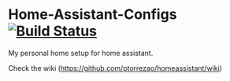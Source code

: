 # Home-Assistant-Configs [![Build Status](https://travis-ci.org/ptorrezao/homeassistant.svg?branch=master)](https://travis-ci.org/ptorrezao/homeassistant)
My personal home setup for home assistant.

Check the wiki (https://github.com/ptorrezao/homeassistant/wiki)